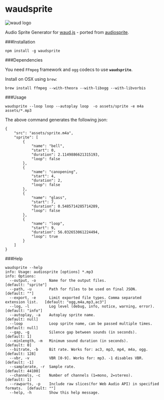 # waudsprite
![waud logo](https://raw.githubusercontent.com/adireddy/waud/master/logo.png)

Audio Sprite Generator for [waud.js](https://github.com/adireddy/waud) - ported from [audiosprite](https://github.com/tonistiigi/audiosprite).

###Installation

```
npm install -g waudsprite
```

###Dependencies

You need `FFmpeg` framework and `ogg` codecs to use **`waudsprite`**.

Install on OSX using `brew`:

```
brew install ffmpeg --with-theora --with-libogg --with-libvorbis
```

###Usage

`waudsprite --loop loop --autoplay loop  -o assets/sprite -e m4a assets/*.mp3`

The above command generates the following json:

```
{
	"src": "assets/sprite.m4a",
	"sprite": [
		{
			"name": "bell",
			"start": 0,
			"duration": 2.1149886621315193,
			"loop": false
		},
		{
			"name": "canopening",
			"start": 4,
			"duration": 2,
			"loop": false
		},
		{
			"name": "glass",
			"start": 7,
			"duration": 0.5485714285714289,
			"loop": false
		},
		{
			"name": "loop",
			"start": 9,
			"duration": 56.032653061224494,
			"loop": true
		}
	]
}
```

###Help

```
waudsprite --help
info: Usage: audiosprite [options] *.mp3
info: Options:
  --output, -o      Name for the output files.                                   [default: "sprite"]
  --path, -u        Path for files to be used on final JSON.                     [default: ""]
  --export, -e      Limit exported file types. Comma separated extension list.   [default: "ogg,m4a,mp3,ac3"]
  --log, -l         Log level (debug, info, notice, warning, error).             [default: "info"]
  --autoplay, -a    Autoplay sprite name.                                        [default: null]
  --loop            Loop sprite name, can be passed multiple times.              [default: null]
  --gap, -g         Silence gap between sounds (in seconds).                     [default: 1]
  --minlength, -m   Minimum sound duration (in seconds).                         [default: 0]
  --bitrate, -b     Bit rate. Works for: ac3, mp3, mp4, m4a, ogg.                [default: 128]
  --vbr, -v         VBR [0-9]. Works for: mp3. -1 disables VBR.                  [default: -1]
  --samplerate, -r  Sample rate.                                                 [default: 44100]
  --channels, -c    Number of channels (1=mono, 2=stereo).                       [default: 1]
  --rawparts, -p    Include raw slices(for Web Audio API) in specified formats.  [default: ""]
  --help, -h        Show this help message.
```
